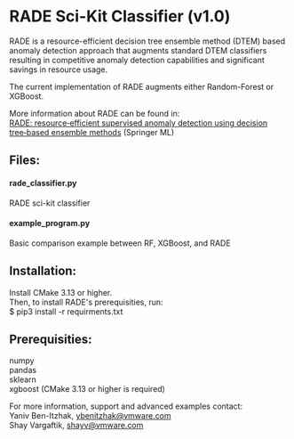 # RADE Sci-Kit Classifier (v1.0)

RADE is a resource-efficient decision tree ensemble method (DTEM) based anomaly 
detection approach that augments standard DTEM classifiers resulting in 
competitive anomaly detection capabilities and significant savings in resource 
usage.

The current implementation of RADE augments either Random-Forest or XGBoost.

More information about RADE can be found in:<br/>
<a href="https://rdcu.be/cw4AL">RADE: resource‑efficient supervised anomaly detection using decision tree‑based ensemble methods</a><be> (Springer ML)

## Files:

#### rade_classifier.py 
RADE sci-kit classifier

#### example_program.py
Basic comparison example between RF, XGBoost, and RADE

## Installation:
Install CMake 3.13 or higher.<br/>
Then, to install RADE's prerequisities, run:<br/>
$ pip3 install -r requirments.txt

## Prerequisities:
numpy<br/>
pandas<br/>
sklearn<br/>
xgboost (CMake 3.13 or higher is required)<br/>


For more information, support and advanced examples contact:<br/>
Yaniv Ben-Itzhak, [ybenitzhak@vmware.com](mailto:ybenitzhak@vmware.com)<br/>
Shay Vargaftik, [shayv@vmware.com](mailto:shayv@vmware.com)<br/>
